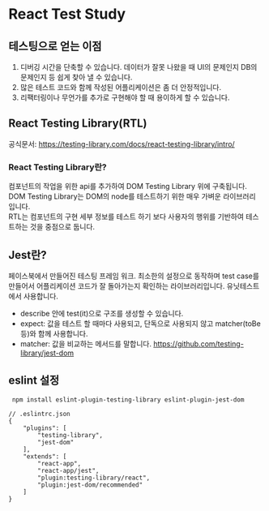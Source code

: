 # React Test Study

## 테스팅으로 얻는 이점

1. 디버깅 시간을 단축할 수 있습니다. 데이터가 잘못 나왔을 때 UI의 문제인지 DB의 문제인지 등 쉽게 찾아 낼 수 있습니다.
2. 많은 테스트 코드와 함께 작성된 어플리케이션은 좀 더 안정적입니다.
3. 리팩터링이나 무언가를 추가로 구현해야 할 때 용이하게 할 수 있습니다.

## React Testing Library(RTL)

공식문서: https://testing-library.com/docs/react-testing-library/intro/

### React Testing Library란?

컴포넌트의 작업을 위한 api를 추가하여 DOM Testing Library 위에 구축됩니다. DOM Testing Library는 DOM의 node를 테스트하기 위한 매우 가벼운 라이브러리 입니다.  
RTL는 컴포넌트의 구현 세부 정보를 테스트 하기 보다 사용자의 행위를 기반하여 테스트하는 것을 중점으로 둡니다.

## Jest란?

페이스북에서 만들어진 테스팅 프레임 워크. 최소한의 설정으로 동작하며 test case를 만들어서 어플리케이션 코드가 잘 돌아가는지 확인하는 라이브러리입니다. 유닛테스트에서 사용합니다.

- describe 안에 test(it)으로 구조를 생성할 수 있습니다.
- expect: 값을 테스트 할 때마다 사용되고, 단독으로 사용되지 않고 matcher(toBe 등)와 함께 사용합니다.
- matcher: 값을 비교하는 메서드를 말합니다.
  https://github.com/testing-library/jest-dom

## eslint 설정

```
 npm install eslint-plugin-testing-library eslint-plugin-jest-dom
```

```
// .eslintrc.json
{
    "plugins": [
        "testing-library",
        "jest-dom"
    ],
    "extends": [
        "react-app",
        "react-app/jest",
        "plugin:testing-library/react",
        "plugin:jest-dom/recommended"
    ]
}
```
